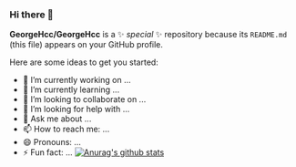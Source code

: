 ### Hi there 👋


**GeorgeHcc/GeorgeHcc** is a ✨ _special_ ✨ repository because its `README.md` (this file) appears on your GitHub profile.

Here are some ideas to get you started:

- 🔭 I’m currently working on ...
- 🌱 I’m currently learning ...
- 👯 I’m looking to collaborate on ...
- 🤔 I’m looking for help with ...
- 💬 Ask me about ...
- 📫 How to reach me: ...
- 😄 Pronouns: ...
- ⚡ Fun fact: ...
[![Anurag's github stats](https://github-readme-stats.vercel.app/api?username=GeorgeHcc "![Anurag's github stats")](https://github.com/anuraghazra/github-readme-stats)
